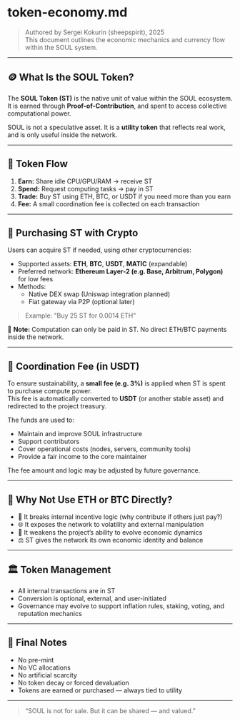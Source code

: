 # token-economy.md

> Authored by Sergei Kokurin (sheepspirit), 2025  
> This document outlines the economic mechanics and currency flow within the SOUL system.

---

## 🪙 What Is the SOUL Token?

The **SOUL Token (ST)** is the native unit of value within the SOUL ecosystem.  
It is earned through **Proof-of-Contribution**, and spent to access collective computational power.

SOUL is not a speculative asset. It is a **utility token** that reflects real work, and is only useful inside the network.

---

## 🔄 Token Flow

1. **Earn:** Share idle CPU/GPU/RAM → receive ST  
2. **Spend:** Request computing tasks → pay in ST  
3. **Trade:** Buy ST using ETH, BTC, or USDT if you need more than you earn  
4. **Fee:** A small coordination fee is collected on each transaction

---

## 💱 Purchasing ST with Crypto

Users can acquire ST if needed, using other cryptocurrencies:

- Supported assets: **ETH**, **BTC**, **USDT**, **MATIC** (expandable)
- Preferred network: **Ethereum Layer-2 (e.g. Base, Arbitrum, Polygon)** for low fees
- Methods:
  - Native DEX swap (Uniswap integration planned)
  - Fiat gateway via P2P (optional later)

> Example: "Buy 25 ST for 0.0014 ETH"

🧠 **Note:** Computation can only be paid in ST. No direct ETH/BTC payments inside the network.

---

## 💸 Coordination Fee (in USDT)

To ensure sustainability, a **small fee (e.g. 3%)** is applied when ST is spent to purchase compute power.  
This fee is automatically converted to **USDT** (or another stable asset) and redirected to the project treasury.

The funds are used to:

- Maintain and improve SOUL infrastructure
- Support contributors
- Cover operational costs (nodes, servers, community tools)
- Provide a fair income to the core maintainer

The fee amount and logic may be adjusted by future governance.

---

## 🧩 Why Not Use ETH or BTC Directly?

- 🧠 It breaks internal incentive logic (why contribute if others just pay?)
- 🌐 It exposes the network to volatility and external manipulation
- 🔐 It weakens the project’s ability to evolve economic dynamics
- ⚖️ ST gives the network its own economic identity and balance

---

## 🏛️ Token Management

- All internal transactions are in ST
- Conversion is optional, external, and user-initiated
- Governance may evolve to support inflation rules, staking, voting, and reputation mechanics

---

## 🧠 Final Notes

- No pre-mint  
- No VC allocations  
- No artificial scarcity  
- No token decay or forced devaluation  
- Tokens are earned or purchased — always tied to utility

---

> “SOUL is not for sale. But it can be shared — and valued.”
